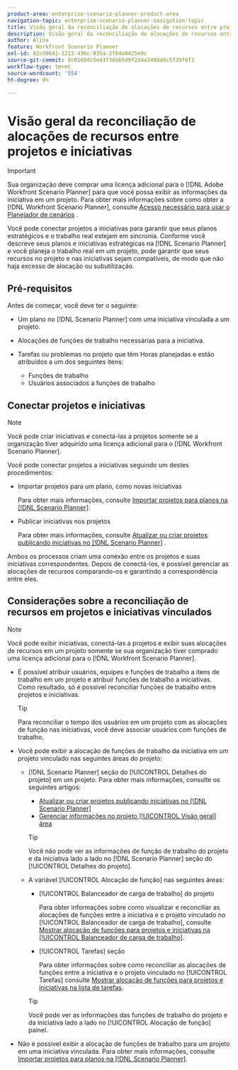 ```yaml
---
product-area: enterprise-scenario-planner-product-area
navigation-topic: enterprise-scenario-planner-navigation-topic
title: Visão geral da reconciliação de alocações de recursos entre projetos e iniciativas
description: Visão geral da reconciliação de alocações de recursos entre projetos e iniciativas
author: Alina
feature: Workfront Scenario Planner
exl-id: 82cd9641-1213-436c-935a-2f04a0425e9c
source-git-commit: 9c0160dc5e43f36b65d9f2d4a3498a9c5f39f6f1
workflow-type: tm+mt
source-wordcount: '554'
ht-degree: 0%

---
```


# Visão geral da reconciliação de alocações de recursos entre projetos e iniciativas

>[!IMPORTANT]
>
>Sua organização deve comprar uma licença adicional para o [!DNL Adobe Workfront Scenario Planner] para que você possa exibir as informações da iniciativa em um projeto. Para obter mais informações sobre como obter a [!DNL Workfront Scenario Planner], consulte [Acesso necessário para usar o Planejador de cenários](../scenario-planner/access-needed-to-use-sp.md) .

<!--
<p data-mc-conditions="QuicksilverOrClassic.Draft mode">(NOTE: two more articles were added to split content from here according to where the reconciling can happen) </p>
-->

Você pode conectar projetos a iniciativas para garantir que seus planos estratégicos e o trabalho real estejam em sincronia. Conforme você descreve seus planos e iniciativas estratégicas na [!DNL Scenario Planner] e você planeja o trabalho real em um projeto, pode garantir que seus recursos no projeto e nas iniciativas sejam compatíveis, de modo que não haja excesso de alocação ou subutilização.

## Pré-requisitos

Antes de começar, você deve ter o seguinte:

* Um plano no [!DNL Scenario Planner] com uma iniciativa vinculada a um projeto.
* Alocações de funções de trabalho necessárias para a iniciativa.
* Tarefas ou problemas no projeto que têm Horas planejadas e estão atribuídos a um dos seguintes itens:

   * Funções de trabalho
   * Usuários associados a funções de trabalho

## Conectar projetos e iniciativas

>[!NOTE]
>
>Você pode criar iniciativas e conectá-las a projetos somente se a organização tiver adquirido uma licença adicional para o [!DNL Workfront Scenario Planner].

Você pode conectar projetos a iniciativas seguindo um destes procedimentos:

* Importar projetos para um plano, como novas iniciativas

   Para obter mais informações, consulte [Importar projetos para planos na [!DNL Scenario Planner]](../scenario-planner/import-projects-to-plans.md).

* Publicar iniciativas nos projetos

   Para obter mais informações, consulte [Atualizar ou criar projetos publicando iniciativas no [!DNL Scenario Planner]](../scenario-planner/publish-scenarios-update-projects.md) .

Ambos os processos criam uma conexão entre os projetos e suas iniciativas correspondentes. Depois de conectá-los, é possível gerenciar as alocações de recursos comparando-os e garantindo a correspondência entre eles.

## Considerações sobre a reconciliação de recursos em projetos e iniciativas vinculados

>[!NOTE]
>
>Você pode exibir iniciativas, conectá-las a projetos e exibir suas alocações de recursos em um projeto somente se sua organização tiver comprado uma licença adicional para o [!DNL Workfront Scenario Planner].

* É possível atribuir usuários, equipes e funções de trabalho a itens de trabalho em um projeto e atribuir funções de trabalho a iniciativas. Como resultado, só é possível reconciliar funções de trabalho entre projetos e iniciativas.

   >[!TIP]
   >
   >Para reconciliar o tempo dos usuários em um projeto com as alocações de função nas iniciativas, você deve associar usuários com funções de trabalho.

* Você pode exibir a alocação de funções de trabalho da iniciativa em um projeto vinculado nas seguintes áreas do projeto:

   * [!DNL Scenario Planner] seção do [!UICONTROL Detalhes do projeto] em um projeto. Para obter mais informações, consulte os seguintes artigos:

      * [Atualizar ou criar projetos publicando iniciativas no [!DNL Scenario Planner]](../scenario-planner/publish-scenarios-update-projects.md)
      * [Gerenciar informações no projeto [!UICONTROL Visão geral] área](../manage-work/projects/manage-projects/understand-project-overview-area.md)

      >[!TIP]
      >
      >Você não pode ver as informações de função de trabalho do projeto e da iniciativa lado a lado no [!DNL Scenario Planner] seção do [!UICONTROL Detalhes do projeto].

   * A variável [!UICONTROL Alocação de função] nas seguintes áreas:

      * [!UICONTROL Balanceador de carga de trabalho] do projeto

         Para obter informações sobre como visualizar e reconciliar as alocações de funções entre a iniciativa e o projeto vinculado no [!UICONTROL Balanceador de carga de trabalho], consulte [Mostrar alocação de funções para projetos e iniciativas na [!UICONTROL Balanceador de carga de trabalho]](../scenario-planner/show-role-allocation-workload-balancer.md).

      * [!UICONTROL Tarefas] seção

         Para obter informações sobre como reconciliar as alocações de funções entre a iniciativa e o projeto vinculado no [!UICONTROL Tarefas] consulte [Mostrar alocação de funções para projetos e iniciativas na lista de tarefas](../scenario-planner/show-role-allocation-task-list-nwe.md).
      >[!TIP]
      >
      >Você pode ver as informações das funções de trabalho do projeto e da iniciativa lado a lado no [!UICONTROL Alocação de função] painel.



* Não é possível exibir a alocação de funções de trabalho para um projeto em uma iniciativa vinculada. Para obter mais informações, consulte [Importar projetos para planos na [!DNL Scenario Planner]](../scenario-planner/import-projects-to-plans.md).

   <!--
  <MadCap:conditionalText data-mc-conditions="QuicksilverOrClassic.Draft mode">
  (NOTE: this might change - project job role visibility into initiative)
  </MadCap:conditionalText>
  -->
